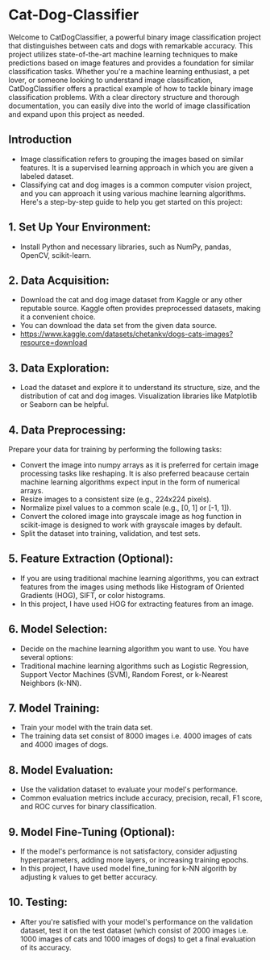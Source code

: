 # Cat-Dog-Classifier
Welcome to CatDogClassifier, a powerful binary image classification project that distinguishes between cats and dogs with remarkable accuracy. This project utilizes state-of-the-art machine learning techniques to make predictions based on image features and provides a foundation for similar classification tasks.
Whether you're a machine learning enthusiast, a pet lover, or someone looking to understand image classification, CatDogClassifier offers a practical example of how to tackle binary image classification problems. With a clear directory structure and thorough documentation, you can easily dive into the world of image classification and expand upon this project as needed.

## Introduction
* Image classification refers to grouping the images based on similar features. It is a supervised learning approach in which you are given a labeled dataset.
* Classifying cat and dog images is a common computer vision project, and you can approach it using various machine learning algorithms. Here's a step-by-step guide to help you get started on this project:

## 1. Set Up Your Environment:
* Install Python and necessary libraries, such as NumPy, pandas, OpenCV, scikit-learn.
## 2. Data Acquisition:
* Download the cat and dog image dataset from Kaggle or any other reputable source. Kaggle often provides preprocessed datasets, making it a convenient choice.
* You can download the data set from the given data source.
* https://www.kaggle.com/datasets/chetankv/dogs-cats-images?resource=download
## 3. Data Exploration:
* Load the dataset and explore it to understand its structure, size, and the distribution of cat and dog images. Visualization libraries like Matplotlib or Seaborn can be helpful.
## 4. Data Preprocessing:
Prepare your data for training by performing the following tasks:
* Convert the image into numpy arrays as it is preferred for certain image processing tasks like reshaping. It is also preferred beacause certain machine learning algorithms expect input in the form of numerical arrays.
* Resize images to a consistent size (e.g., 224x224 pixels).
* Normalize pixel values to a common scale (e.g., [0, 1] or [-1, 1]).
* Convert the colored image into grayscale image as hog function in scikit-image is designed to work with grayscale images by default.
* Split the dataset into training, validation, and test sets.
## 5. Feature Extraction (Optional):
* If you are using traditional machine learning algorithms, you can extract features from the images using methods like Histogram of Oriented Gradients (HOG), SIFT, or color histograms.
* In this project, I have used HOG for extracting features from an image. 
## 6. Model Selection:
* Decide on the machine learning algorithm you want to use. You have several options:
* Traditional machine learning algorithms such as Logistic Regression, Support Vector Machines (SVM), Random Forest, or k-Nearest Neighbors (k-NN).
## 7. Model Training:
* Train your model with the train data set.
* The training data set consist of 8000 images i.e. 4000 images of cats and 4000 images of dogs.
## 8. Model Evaluation:
* Use the validation dataset to evaluate your model's performance.
* Common evaluation metrics include accuracy, precision, recall, F1 score, and ROC curves for binary classification.
## 9. Model Fine-Tuning (Optional):
* If the model's performance is not satisfactory, consider adjusting hyperparameters, adding more layers, or increasing training epochs.
* In this project, I have used model fine_tuning for k-NN algorith by adjusting k values to get better accuracy.
## 10. Testing:
* After you're satisfied with your model's performance on the validation dataset, test it on the test dataset (which consist of 2000 images i.e. 1000 images of cats and 1000 images of dogs) to get a final evaluation of its accuracy.
